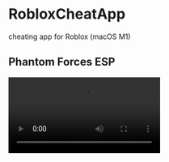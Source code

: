 # RobloxCheatApp
cheating app for Roblox (macOS M1)

## Phantom Forces ESP
![ESP](https://github.com/notahacker8/RobloxCheatApp/blob/main/clip.mov)
